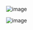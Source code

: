 ![image](https://github.com/user-attachments/assets/b2c1bf3e-0878-417b-a4b5-8d103ba2e3e0)


![image](https://github.com/user-attachments/assets/f8dd72cf-37f0-4038-b001-049139b3c54e)
